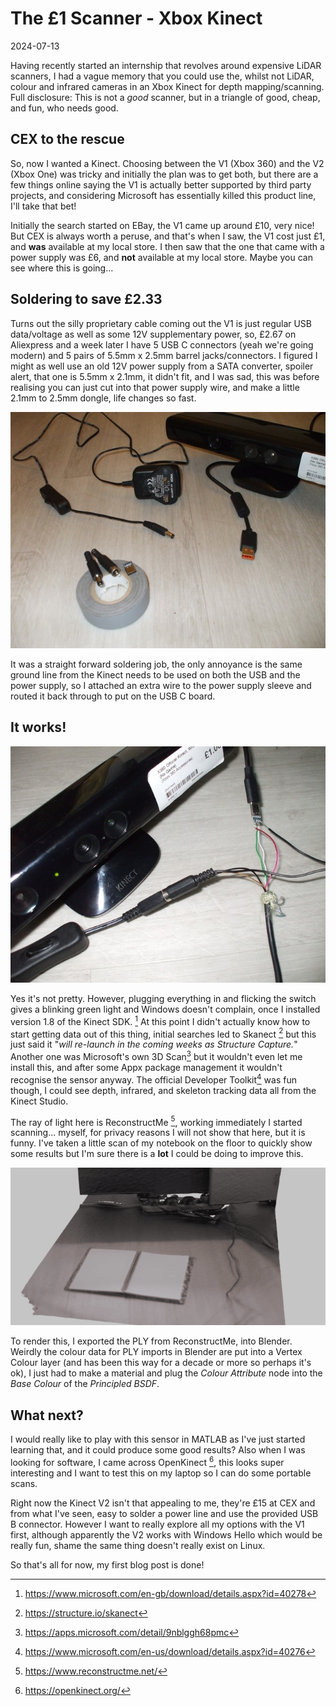# The £1 Scanner - Xbox Kinect

2024-07-13

Having recently started an internship that revolves around expensive LiDAR scanners, I had a vague memory that you could use the, whilst not LiDAR, colour and infrared cameras in an Xbox Kinect for depth mapping/scanning. Full disclosure: This is not a *good* scanner, but in a triangle of good, cheap, and fun, who needs good.

## CEX to the rescue
So, now I wanted a Kinect. Choosing between the V1 (Xbox 360) and the V2 (Xbox One) was tricky and initially the plan was to get both, but there are a few things online saying the V1 is actually better supported by third party projects, and considering Microsoft has essentially killed this product line, I'll take that bet!

Initially the search started on EBay, the V1 came up around £10, very nice! But CEX is always worth a peruse, and that's when I saw, the V1 cost just £1, and **was** available at my local store. I then saw that the one that came with a power supply was £6, and **not** available at my local store. Maybe you can see where this is going...

## Soldering to save £2.33
Turns out the silly proprietary cable coming out the V1 is just regular USB data/voltage as well as some 12V supplementary power, so, £2.67 on Aliexpress and a week later I have 5 USB C connectors (yeah we're going modern) and 5 pairs of 5.5mm x 2.5mm barrel jacks/connectors. I figured I might as well use an old 12V power supply from a SATA converter, spoiler alert, that one is 5.5mm x 2.1mm, it didn't fit, and I was sad, this was before realising you can just cut into that power supply wire, and make a little 2.1mm to 2.5mm dongle, life changes so fast.

![All the things I need](/public/images/setup-cropped-scaled-min.jpg)

It was a straight forward soldering job, the only annoyance is the same ground line from the Kinect needs to be used on both the USB and the power supply, so I attached an extra wire to the power supply sleeve and routed it back through to put on the USB C board.

## It works!

![Yahoo!](/public/images/working-cropped-scaled-min.jpg)

Yes it's not pretty. However, plugging everything in and flicking the switch gives a blinking green light and Windows doesn't complain, once I installed version 1.8 of the Kinect SDK. [^1]
At this point I didn't actually know how to start getting data out of this thing, initial searches led to Skanect [^2] but this just said it "*will re-launch in the coming weeks as Structure Capture.*" Another one was Microsoft's own 3D Scan[^3] but it wouldn't even let me install this, and after some Appx package management it wouldn't recognise the sensor anyway. The official Developer Toolkit[^4] was fun though, I could see depth, infrared, and skeleton tracking data all from the Kinect Studio.

The ray of light here is ReconstructMe [^5], working immediately I started scanning... myself, for privacy reasons I will not show that here, but it is funny. I've taken a little scan of my notebook on the floor to quickly show some results but I'm sure there is a **lot** I could be doing to improve this.

![Notepad on the floor](/public/images/notepad-min.png)

To render this, I exported the PLY from ReconstructMe, into Blender. Weirdly the colour data for PLY imports in Blender are put into a Vertex Colour layer (and has been this way for a decade or more so perhaps it's ok), I just had to make a material and plug the *Colour Attribute* node into the *Base Colour* of the *Principled BSDF*.

## What next?
I would really like to play with this sensor in MATLAB as I've just started learning that, and it could produce some good results? Also when I was looking for software, I came across OpenKinect [^6], this looks super interesting and I want to test this on my laptop so I can do some portable scans.

Right now the Kinect V2 isn't that appealing to me, they're £15 at CEX and from what I've seen, easy to solder a power line and use the provided USB B connector. However I want to really explore all my options with the V1 first, although apparently the V2 works with Windows Hello which would be really fun, shame the same thing doesn't really exist on Linux.

So that's all for now, my first blog post is done!

<!-- <details><summary>Click on here if you want some pictures!</summary>
<pre>
    <code>
    if [ "$os_name" = "OpenBSD" ]; then
        alias sed=gsed
        alias date=gdate
        alias rsync=openrsync
    elif [ "$os_name" = "Darwin" ]; then
        alias sed=gsed
        alias date=gdate
    fi
    </code>
</pre>
<img src="/public/images/notepad-min.png" loading="lazy">

</details> -->

[^1]: https://www.microsoft.com/en-gb/download/details.aspx?id=40278

[^2]: https://structure.io/skanect

[^3]: https://apps.microsoft.com/detail/9nblggh68pmc

[^4]: https://www.microsoft.com/en-us/download/details.aspx?id=40276

[^5]: https://www.reconstructme.net/

[^6]: https://openkinect.org/